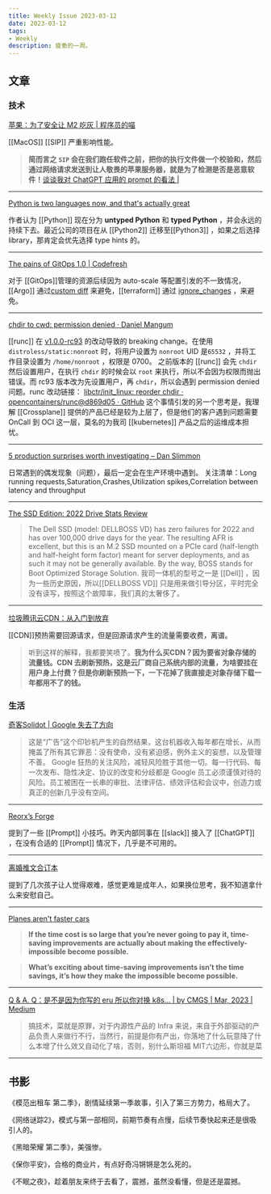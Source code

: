 ```yaml
---
title: Weekly Issue 2023-03-12
date: 2023-03-12
tags:
- Weekly
description: 疲惫的一周。
---
```



## 文章

### 技术

[苹果：为了安全让 M2 吃灰 | 程序员的喵](https://catcoding.me/p/apple-perf/)

[[MacOS]] [[SIP]] 严重影响性能。

> **简而言之 `SIP` 会在我们跑任软件之前，把你的执行文件做一个校验和，然后通过网络请求发送到让人敬畏的苹果服务器，就是为了检测是否是恶意软件！**[谈谈我对 ChatGPT 应用的 prompt 的看法 |](https://reorx.com/makers-daily/004-prompts-and-parameters-transparancy/) 

---


[Python is two languages now, and that's actually great](https://threeofwands.com/python-is-two-languages-now-and-thats-actually-great/)

作者认为 [[Python]] 现在分为 **untyped Python** 和 **typed Python** ，并会永远的持续下去。最近公司的项目在从 [[Python2]] 迁移至[[Python3]] ，如果之后选择 library，那肯定会优先选择 type hints 的。

---

[The pains of GitOps 1.0 | Codefresh](https://codefresh.io/blog/pains-gitops-1-0/)

对于 [[GitOps]]管理的资源后续因为 auto-scale 等配置引发的不一致情况，[[Argo]] 通过[custom diff](https://github.com/argoproj/argo-cd/issues/2913) 来避免，[[terraform]] 通过 [ignore_changes](https://developer.hashicorp.com/terraform/language/meta-arguments/lifecycle#ignore_changes) ，来避免。

---


[chdir to cwd: permission denied · Daniel Mangum](https://danielmangum.com/posts/runc-chdir-to-cwd/)

[[runc]] 在 [v1.0.0-rc93](https://bugzilla.redhat.com/show_bug.cgi?id=1934177) 的改动导致的 breaking change。在使用 `distroless/static:nonroot` 时，将用户设置为 `nonroot` UID 是`65532` ，并将工作目录设置为 `/home/nonroot` ，权限是 0700。
之前版本的 [[runc]] 会先 `chdir` 然后设置用户，在执行 `chdir` 的时候会以 `root` 来执行，所以不会因为权限而抛出错误。而 rc93 版本改为先设置用户，再 `chdir`，所以会遇到 permission denied 问题。runc 改动链接： [libctr/init_linux: reorder chdir · opencontainers/runc@d869d05 · GitHub](https://github.com/opencontainers/runc/commit/d869d05aba0fc2519060b3b20b679ac5a5068e78)
这个事情引发的另一个思考是，我理解 [[Crossplane]] 提供的产品已经是较为上层了，但是他们的客户遇到问题需要 OnCall 到 OCI 这一层，莫名的为我司 [[kubernetes]] 产品之后的运维成本担忧。

---

[5 production surprises worth investigating – Dan Slimmon](https://blog.danslimmon.com/2023/03/06/5-production-surprises-worth-investigating/)

日常遇到的偶发现象（问题），最后一定会在生产环境中遇到。
关注清单：Long running requests,Saturation,Crashes,Utilization spikes,Correlation between latency and throughput

---


[The SSD Edition: 2022 Drive Stats Review](https://www.backblaze.com/blog/ssd-edition-2022-drive-stats-review/)

> The Dell SSD (model: DELLBOSS VD) has zero failures for 2022 and has over 100,000 drive days for the year. The resulting AFR is excellent, but this is an M.2 SSD mounted on a PCIe card (half-length and half-height form factor) meant for server deployments, and as such it may not be generally available. By the way, BOSS stands for Boot Optimized Storage Solution.
我司一体机的型号之一是 [[Dell]] ，因为一些历史原因，所以[[DELLBOSS VD]] 只是用来做引导分区，平时完全没有读写，按照这个故障率，我们真的太奢侈了。

---

[垃圾腾讯云CDN：从入门到放弃](https://mp.weixin.qq.com/s/ANFnbDXwuhKI99fgYRZ9ug)

[[CDN]]预热需要回源请求，但是回源请求产生的流量需要收费，离谱。

> 听到这样的解释，我都要笑喷了。**我为什么买CDN？因为要省对象存储的流量钱。CDN 去刷新预热，这是云厂商自己系统内部的流量，为啥要挂在用户身上付费？但是你刷新预热一下，一下花掉了我直接走对象存储下载一年都用不了的钱。**


### 生活

[奇客Solidot | Google 失去了方向](https://www.solidot.org/story?sid=74149)

> 这是“广告”这个印钞机产生的自然结果，这台机器收入每年都在增长，从而掩盖了所有其它罪恶：没有使命，没有紧迫感，例外主义的妄想，以及管理不善。
> Google 狂热的关注风险，减轻风险胜于其他一切。每一行代码、每一次发布、隐性决定、协议的改变和分歧都是 Google 员工必须谨慎对待的风险。员工被困在一长串的审批、法律评估、绩效评估和会议中，创造力或真正的创新几乎没有空间。

---


[Reorx’s Forge](https://reorx.com/makers-daily/004-prompts-and-parameters-transparancy/)

提到了一些 [[Prompt]] 小技巧。昨天内部同事在 [[slack]] 接入了 [[ChatGPT]] ，在没有合适的 [[Prompt]] 情况下，几乎是不可用的。

---

[离婚推文合订本](https://disksing.com/story/divorce/)

提到了几次孩子让人觉得艰难，感觉更难是成年人，如果换位思考，我不知道拿什么来安慰自己。

---

[Planes aren't faster cars](https://about.sourcegraph.com/blog/planes-are-not-faster-cars)

> **If the time cost is so large that you’re never going to pay it, time-saving improvements are actually about making the effectively-impossible become possible.**

> **What’s exciting about time-saving improvements isn’t the time savings, it’s how they make the impossible become possible.**

---

[Q & A. Q：是不是因为你写的 eru 所以你对换 k8s… | by CMGS | Mar, 2023 | Medium](https://medium.com/@ilskdw/q-a-f6b68d074ef6)

> 搞技术，菜就是原罪，对于内源性产品的 Infra 来说，来自于外部驱动的产品负责人来做行不行，当然行，前提是你有产出，你落地了什么玩意降了什么本增了什么效又自动化了啥，否则，别什么斯坦福 MIT六边形，你就是菜

---



## 书影

《模范出租车 第二季》，剧情延续第一季故事，引入了第三方势力，格局大了。

《网络谜踪2》，模式与第一部相同，前期节奏有点慢，后续节奏快起来还是很吸引人的。

《黑暗荣耀 第二季》，美强惨。

《保你平安》，合格的商业片，有点好奇冯锵锵是怎么死的。

《不眠之夜》，趁着朋友来终于去看了，震撼，虽然没看懂，但是还是震撼。
